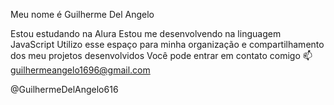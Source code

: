 Meu nome é Guilherme Del Angelo

Estou estudando na Alura
Estou me desenvolvendo na linguagem JavaScript
Utilizo esse espaço para minha organização e compartilhamento dos meu projetos desenvolvidos
Você pode entrar em contato comigo 📫
guilhermeangelo1696@gmail.com

@GuilhermeDelAngelo616
